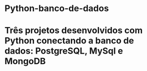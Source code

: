 # Python-banco-de-dados
# Três projetos desenvolvidos com Python conectando a banco de dados: PostgreSQL, MySql e MongoDB

